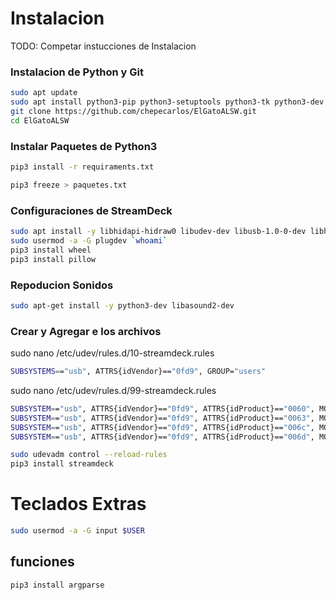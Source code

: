 
# Instalacion

TODO: Competar instucciones de Instalacion

### Instalacion de Python y Git

```bash
sudo apt update
sudo apt install python3-pip python3-setuptools python3-tk python3-dev git
git clone https://github.com/chepecarlos/ElGatoALSW.git
cd ElGatoALSW
```

### Instalar Paquetes de Python3

```bash
pip3 install -r requiraments.txt
```

```bash
pip3 freeze > paquetes.txt
```

### Configuraciones de StreamDeck
```bash
sudo apt install -y libhidapi-hidraw0 libudev-dev libusb-1.0-0-dev libhidapi-libusb0 zlib1g-dev
sudo usermod -a -G plugdev `whoami`
pip3 install wheel
pip3 install pillow
```

### Repoducion Sonidos
```bash
sudo apt-get install -y python3-dev libasound2-dev
```

### Crear y Agregar e los archivos

sudo nano /etc/udev/rules.d/10-streamdeck.rules
```bash
SUBSYSTEMS=="usb", ATTRS{idVendor}=="0fd9", GROUP="users"
```

sudo nano /etc/udev/rules.d/99-streamdeck.rules
```bash
SUBSYSTEM=="usb", ATTRS{idVendor}=="0fd9", ATTRS{idProduct}=="0060", MODE:="660", GROUP="plugdev"
SUBSYSTEM=="usb", ATTRS{idVendor}=="0fd9", ATTRS{idProduct}=="0063", MODE:="660", GROUP="plugdev"
SUBSYSTEM=="usb", ATTRS{idVendor}=="0fd9", ATTRS{idProduct}=="006c", MODE:="660", GROUP="plugdev"
SUBSYSTEM=="usb", ATTRS{idVendor}=="0fd9", ATTRS{idProduct}=="006d", MODE:="660", GROUP="plugdev"
```

```bash
sudo udevadm control --reload-rules
pip3 install streamdeck
```
# Teclados Extras

```bash
sudo usermod -a -G input $USER
```


## funciones

```bash
pip3 install argparse
```
